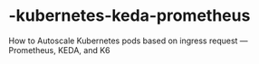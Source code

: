 # -kubernetes-keda-prometheus
How to Autoscale Kubernetes pods based on ingress request — Prometheus, KEDA, and K6
